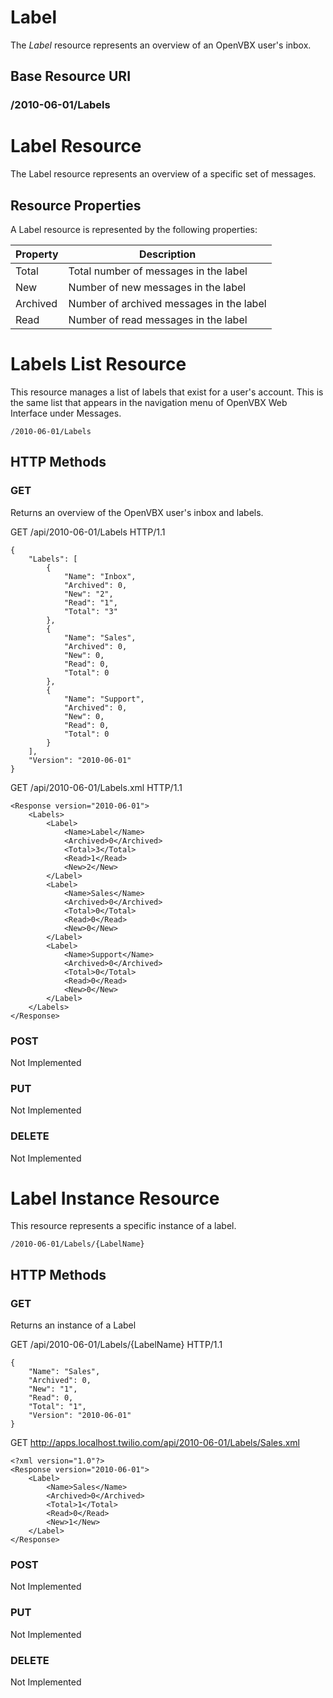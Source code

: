 # Label #
The _Label_ resource represents an overview of an OpenVBX user's inbox.

## Base Resource URI ##
### /2010-06-01/Labels ###

# Label Resource #
The Label resource represents an overview of a specific set of messages. 

## Resource Properties ##
A Label resource is represented by the following properties:

<table class="parameters">
<thead>
    <tr>
        <th class="col-1">Property</th>
        <th class="col-2">Description</th>
    </tr>
</thead>
<tbody>
    <tr>
        <td>Total</td>
        <td>Total number of messages in the label</td>
    </tr>
	<tr>
		<td>New</td>
		<td>Number of new messages in the label</td>
	</tr>
	<tr>
		<td>Archived</td>
		<td>Number of archived messages in the label</td>
	</tr>
	<tr>
		<td>Read</td>
		<td>Number of read messages in the label</td>
	</tr>
</tbody>
</table>

# Labels List Resource #
This resource manages a list of labels that exist for a user's account.  This is the same list that appears in the navigation menu of OpenVBX Web Interface under Messages.

    /2010-06-01/Labels

## HTTP Methods ##

### GET ###
Returns an overview of the OpenVBX user's inbox and labels.  

GET /api/2010-06-01/Labels HTTP/1.1

    {
    	"Labels": [
    		{
    			"Name": "Inbox",
    			"Archived": 0,
    			"New": "2",
    			"Read": "1",
    			"Total": "3"
     		},
    		{
    			"Name": "Sales",
    			"Archived": 0,
    			"New": 0,
    			"Read": 0,
    			"Total": 0
    		},
    		{
    			"Name": "Support",
    			"Archived": 0,
    			"New": 0,
    			"Read": 0,
    			"Total": 0
    		}
    	],
    	"Version": "2010-06-01"
    }
    
GET /api/2010-06-01/Labels.xml HTTP/1.1

    <Response version="2010-06-01">
    	<Labels>
    		<Label>
    			<Name>Label</Name>
    			<Archived>0</Archived>
    			<Total>3</Total>
    			<Read>1</Read>
    			<New>2</New>
    		</Label>
    		<Label>
    			<Name>Sales</Name>
    			<Archived>0</Archived>
    			<Total>0</Total>
    			<Read>0</Read>
    			<New>0</New>
    		</Label>
    		<Label>
    			<Name>Support</Name>
    			<Archived>0</Archived>
    			<Total>0</Total>
    			<Read>0</Read>
    			<New>0</New>
    		</Label>
    	</Labels>
    </Response> 
    
### POST ###
Not Implemented

### PUT ###
Not Implemented

### DELETE ###
Not Implemented

# Label Instance Resource #
This resource represents a specific instance of a label.  

    /2010-06-01/Labels/{LabelName}

## HTTP Methods ##

### GET ###
Returns an instance of a Label

GET /api/2010-06-01/Labels/{LabelName} HTTP/1.1

    {
    	"Name": "Sales",
    	"Archived": 0,
    	"New": "1",
    	"Read": 0,
    	"Total": "1",
    	"Version": "2010-06-01"
    } 
	
GET http://apps.localhost.twilio.com/api/2010-06-01/Labels/Sales.xml

    <?xml version="1.0"?>
    <Response version="2010-06-01">
    	<Label>
    		<Name>Sales</Name>
    		<Archived>0</Archived>
    		<Total>1</Total>
    		<Read>0</Read>
    		<New>1</New>
    	</Label>
    </Response>
    

### POST ###
Not Implemented

### PUT ###
Not Implemented

### DELETE ###
Not Implemented
